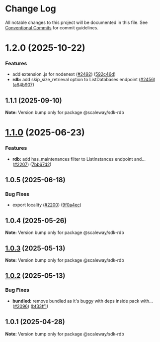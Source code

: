 # Change Log

All notable changes to this project will be documented in this file.
See [Conventional Commits](https://conventionalcommits.org) for commit guidelines.

# 1.2.0 (2025-10-22)

### Features

- add extension .js for nodenext ([#2492](https://github.com/scaleway/scaleway-sdk-js/issues/2492)) ([592c46d](https://github.com/scaleway/scaleway-sdk-js/commit/592c46df916c5b8b35f26c13b626eee797970f5d))
- **rdb:** add skip_size_retrieval option to ListDatabases endpoint ([#2456](https://github.com/scaleway/scaleway-sdk-js/issues/2456)) ([a64b907](https://github.com/scaleway/scaleway-sdk-js/commit/a64b9075dddf95c2f103dd06ef5f2b8989a69702))

## 1.1.1 (2025-09-10)

**Note:** Version bump only for package @scaleway/sdk-rdb

# [1.1.0](https://github.com/scaleway/scaleway-sdk-js/compare/@scaleway/sdk-rdb@1.0.5...@scaleway/sdk-rdb@1.1.0) (2025-06-23)

### Features

- **rdb:** add has_maintenances filter to ListInstances endpoint and... ([#2207](https://github.com/scaleway/scaleway-sdk-js/issues/2207)) ([7bb67d2](https://github.com/scaleway/scaleway-sdk-js/commit/7bb67d231f9138468977c62fc1727a93b978e6b0))

## 1.0.5 (2025-06-18)

### Bug Fixes

- export locality ([#2200](https://github.com/scaleway/scaleway-sdk-js/issues/2200)) ([9f0a4ec](https://github.com/scaleway/scaleway-sdk-js/commit/9f0a4ec19e377cd90c5829604467c09a2088a38c))

## 1.0.4 (2025-05-26)

**Note:** Version bump only for package @scaleway/sdk-rdb

## [1.0.3](https://github.com/scaleway/scaleway-sdk-js/compare/@scaleway/sdk-rdb@1.0.2...@scaleway/sdk-rdb@1.0.3) (2025-05-13)

**Note:** Version bump only for package @scaleway/sdk-rdb

## [1.0.2](https://github.com/scaleway/scaleway-sdk-js/compare/@scaleway/sdk-rdb@1.0.1...@scaleway/sdk-rdb@1.0.2) (2025-05-13)

### Bug Fixes

- **bundled:** remove bundled as it's buggy with deps inside pack with… ([#2096](https://github.com/scaleway/scaleway-sdk-js/issues/2096)) ([bf33ff1](https://github.com/scaleway/scaleway-sdk-js/commit/bf33ff1f9cdd951add94817dac27239c86ef5437))

## 1.0.1 (2025-04-28)

**Note:** Version bump only for package @scaleway/sdk-rdb
